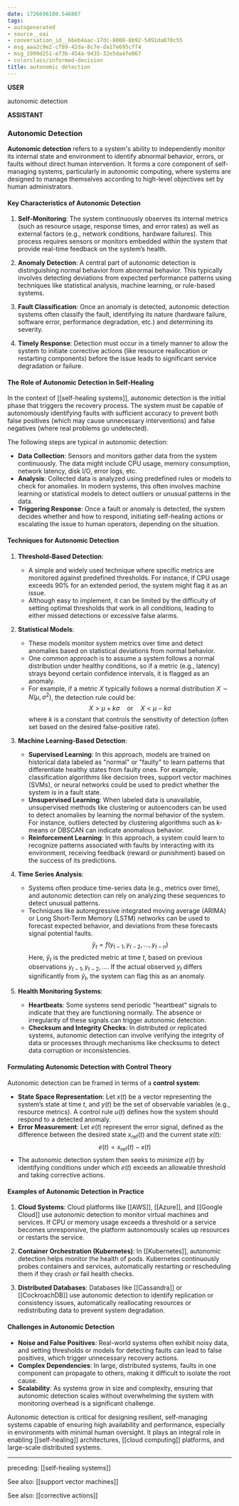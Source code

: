 ```yaml
---
date: 1726696180.546807
tags:
- autogenerated
- source__oai
- conversation_id__66eb4aac-17dc-8008-8b92-5d91da070c55
- msg_aaa2c9e2-cf89-42da-8c7e-da17e695cff4
- msg_1999d251-e73b-454a-9435-32e5da4fe067
- colorclass/informed-decision
title: autonomic detection
---
```


**USER**

autonomic detection


**ASSISTANT**

### Autonomic Detection

**Autonomic detection** refers to a system's ability to independently monitor its internal state and environment to identify abnormal behavior, errors, or faults without direct human intervention. It forms a core component of self-managing systems, particularly in autonomic computing, where systems are designed to manage themselves according to high-level objectives set by human administrators.

#### Key Characteristics of Autonomic Detection

1. **Self-Monitoring**: The system continuously observes its internal metrics (such as resource usage, response times, and error rates) as well as external factors (e.g., network conditions, hardware failures). This process requires sensors or monitors embedded within the system that provide real-time feedback on the system’s health.
   
2. **Anomaly Detection**: A central part of autonomic detection is distinguishing normal behavior from abnormal behavior. This typically involves detecting deviations from expected performance patterns using techniques like statistical analysis, machine learning, or rule-based systems.
   
3. **Fault Classification**: Once an anomaly is detected, autonomic detection systems often classify the fault, identifying its nature (hardware failure, software error, performance degradation, etc.) and determining its severity.
   
4. **Timely Response**: Detection must occur in a timely manner to allow the system to initiate corrective actions (like resource reallocation or restarting components) before the issue leads to significant service degradation or failure.

#### The Role of Autonomic Detection in Self-Healing

In the context of [[self-healing systems]], autonomic detection is the initial phase that triggers the recovery process. The system must be capable of autonomously identifying faults with sufficient accuracy to prevent both false positives (which may cause unnecessary interventions) and false negatives (where real problems go undetected).

The following steps are typical in autonomic detection:
- **Data Collection**: Sensors and monitors gather data from the system continuously. The data might include CPU usage, memory consumption, network latency, disk I/O, error logs, etc.
- **Analysis**: Collected data is analyzed using predefined rules or models to check for anomalies. In modern systems, this often involves machine learning or statistical models to detect outliers or unusual patterns in the data.
- **Triggering Response**: Once a fault or anomaly is detected, the system decides whether and how to respond, initiating self-healing actions or escalating the issue to human operators, depending on the situation.

#### Techniques for Autonomic Detection

1. **Threshold-Based Detection**:
   - A simple and widely used technique where specific metrics are monitored against predefined thresholds. For instance, if CPU usage exceeds 90% for an extended period, the system might flag it as an issue.
   - Although easy to implement, it can be limited by the difficulty of setting optimal thresholds that work in all conditions, leading to either missed detections or excessive false alarms.

2. **Statistical Models**:
   - These models monitor system metrics over time and detect anomalies based on statistical deviations from normal behavior.
   - One common approach is to assume a system follows a normal distribution under healthy conditions, so if a metric (e.g., latency) strays beyond certain confidence intervals, it is flagged as an anomaly.
   - For example, if a metric $X$ typically follows a normal distribution $X \sim N(\mu, \sigma^2)$, the detection rule could be:
     $$ X > \mu + k\sigma \quad \text{or} \quad X < \mu - k\sigma $$
     where $k$ is a constant that controls the sensitivity of detection (often set based on the desired false-positive rate).

3. **Machine Learning-Based Detection**:
   - **Supervised Learning**: In this approach, models are trained on historical data labeled as "normal" or "faulty" to learn patterns that differentiate healthy states from faulty ones. For example, classification algorithms like decision trees, support vector machines (SVMs), or neural networks could be used to predict whether the system is in a fault state.
   - **Unsupervised Learning**: When labeled data is unavailable, unsupervised methods like clustering or autoencoders can be used to detect anomalies by learning the normal behavior of the system. For instance, outliers detected by clustering algorithms such as k-means or DBSCAN can indicate anomalous behavior.
   - **Reinforcement Learning**: In this approach, a system could learn to recognize patterns associated with faults by interacting with its environment, receiving feedback (reward or punishment) based on the success of its predictions.

4. **Time Series Analysis**:
   - Systems often produce time-series data (e.g., metrics over time), and autonomic detection can rely on analyzing these sequences to detect unusual patterns.
   - Techniques like autoregressive integrated moving average (ARIMA) or Long Short-Term Memory (LSTM) networks can be used to forecast expected behavior, and deviations from these forecasts signal potential faults.
     $$ \hat{y}_t = f(y_{t-1}, y_{t-2}, \ldots, y_{t-n}) $$
     Here, $\hat{y}_t$ is the predicted metric at time $t$, based on previous observations $y_{t-1}, y_{t-2}, \ldots$. If the actual observed $y_t$ differs significantly from $\hat{y}_t$, the system can flag this as an anomaly.

5. **Health Monitoring Systems**:
   - **Heartbeats**: Some systems send periodic "heartbeat" signals to indicate that they are functioning normally. The absence or irregularity of these signals can trigger autonomic detection.
   - **Checksum and Integrity Checks**: In distributed or replicated systems, autonomic detection can involve verifying the integrity of data or processes through mechanisms like checksums to detect data corruption or inconsistencies.

#### Formulating Autonomic Detection with Control Theory

Autonomic detection can be framed in terms of a **control system**:
- **State Space Representation**: Let $x(t)$ be a vector representing the system’s state at time $t$, and $y(t)$ be the set of observable variables (e.g., resource metrics). A control rule $u(t)$ defines how the system should respond to a detected anomaly.
- **Error Measurement**: Let $e(t)$ represent the error signal, defined as the difference between the desired state $x_{\text{ref}}(t)$ and the current state $x(t)$:
  $$ e(t) = x_{\text{ref}}(t) - x(t) $$
- The autonomic detection system then seeks to minimize $e(t)$ by identifying conditions under which $e(t)$ exceeds an allowable threshold and taking corrective actions.

#### Examples of Autonomic Detection in Practice

1. **Cloud Systems**: Cloud platforms like [[AWS]], [[Azure]], and [[Google Cloud]] use autonomic detection to monitor virtual machines and services. If CPU or memory usage exceeds a threshold or a service becomes unresponsive, the platform autonomously scales up resources or restarts the service.
   
2. **Container Orchestration (Kubernetes)**: In [[Kubernetes]], autonomic detection helps monitor the health of pods. Kubernetes continuously probes containers and services, automatically restarting or rescheduling them if they crash or fail health checks.
   
3. **Distributed Databases**: Databases like [[Cassandra]] or [[CockroachDB]] use autonomic detection to identify replication or consistency issues, automatically reallocating resources or redistributing data to prevent system degradation.

#### Challenges in Autonomic Detection

- **Noise and False Positives**: Real-world systems often exhibit noisy data, and setting thresholds or models for detecting faults can lead to false positives, which trigger unnecessary recovery actions.
- **Complex Dependencies**: In large, distributed systems, faults in one component can propagate to others, making it difficult to isolate the root cause.
- **Scalability**: As systems grow in size and complexity, ensuring that autonomic detection scales without overwhelming the system with monitoring overhead is a significant challenge.

Autonomic detection is critical for designing resilient, self-managing systems capable of ensuring high availability and performance, especially in environments with minimal human oversight. It plays an integral role in enabling [[self-healing]] architectures, [[cloud computing]] platforms, and large-scale distributed systems.


---

preceding: [[self-healing systems]]

See also: [[support vector machines]]


See also: [[corrective actions]]